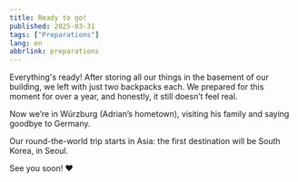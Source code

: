 ```yaml
---
title: Ready to go!
published: 2025-03-31
tags: ["Preparations"]
lang: en
abbrlink: preparations
---
```


Everything's ready! After storing all our things in the basement of our building, we left with just two backpacks each. We prepared for this moment for over a year, and honestly, it still doesn’t feel real.

Now we’re in Würzburg (Adrian’s hometown), visiting his family and saying goodbye to Germany.

Our round-the-world trip starts in Asia: the first destination will be South Korea, in Seoul.

See you soon! ❤️
